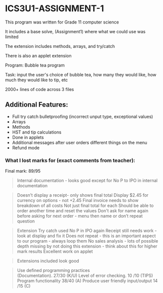 # ICS3U1-ASSIGNMENT-1

This program was written for Grade 11 computer science

It includes a base solve, (Assignment1) where what we could use was limited

The extension includes methods, arrays, and try/catch

There is also an applet extension

Program: Bubble tea program

Task: input the user's choice of bubble tea, how many they would like, how much they would like to tip, etc

2000+ lines of code across 3 files

## Additional Features:
- Full try catch bulletproofing (incorrect unput type, exceptional values)
- Arrays
- Methods
- HST and tip calculations
- Done in applets
- Additional messages after user orders different things on the menu
- Refund mode

### What I lost marks for (exact comments from teacher):
Final mark: 89/95

>Internal documentation - looks good except for 
>No P to IPO in internal documentation

>Doesn’t display a receipt- only shows final total
>Display $2.45 for currency on options - not +2.45
>Final invoice needs to show breakdown of all costs
>Not just final total for each
>Should be able to order another time and reset the values
>Don't ask for name again before asking for next order - menu then name or don’t repeat question

>Extension
>Try catch used
>No P in IPO again
>Receipt still needs work - look at display and fix it
>Does not repeat - this is an important aspect to our program - always loop them
>No sales analysis - lots of possible depth missing by not doing this extension - think about this for higher mark results
>Excellent work on applet

>Extensions included look good

>Use defined programming practices  
>(Documentation). 27/30 (K/U)
>Level of error checking. 10 /10 (TIPS)
>Program functionality 38/40 (A)
>Produce user friendly input/output 14 /15 (C)
